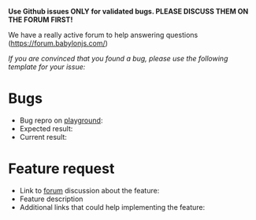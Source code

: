 **Use Github issues ONLY for validated bugs. PLEASE DISCUSS THEM ON THE FORUM FIRST!**

We have a really active forum to help answering questions (https://forum.babylonjs.com/)

*If you are convinced that you found a bug, please use the following template for your issue:*

# Bugs

- Bug repro on [playground](https://playground.babylonjs.com):
- Expected result:
- Current result:

# Feature request

- Link to [forum](https://forum.babylonjs.com/) discussion about the feature:
- Feature description
- Additional links that could help implementing the feature:


